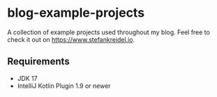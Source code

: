 # blog-example-projects

A collection of example projects used throughout my blog. Feel free to check it out on https://www.stefankreidel.io.

## Requirements

- JDK 17
- IntelliJ Kotlin Plugin 1.9 or newer
